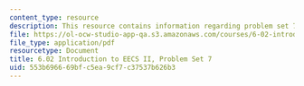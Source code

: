 ```yaml
---
content_type: resource
description: This resource contains information regarding problem set 7.
file: https://ol-ocw-studio-app-qa.s3.amazonaws.com/courses/6-02-introduction-to-eecs-ii-digital-communication-systems-fall-2012/553b696669bfc5ea9cf7c37537b626b3_MIT6_02F12_ps7.pdf
file_type: application/pdf
resourcetype: Document
title: 6.02 Introduction to EECS II, Problem Set 7
uid: 553b6966-69bf-c5ea-9cf7-c37537b626b3
---
```


